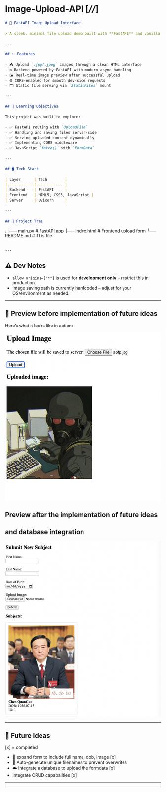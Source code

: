# Image-Upload-API [*//*]

```markdown 
# 🚀 FastAPI Image Upload Interface

> A sleek, minimal file upload demo built with **FastAPI** and vanilla **HTML/CSS/JS** to learn full-stack file handling, static file serving, and dynamic image previews.

---

## ✨ Features

- 📤 Upload `.jpg/.jpeg` images through a clean HTML interface
- ⚙️ Backend powered by FastAPI with modern async handling
- 🖼️ Real-time image preview after successful upload
- 🌐 CORS-enabled for smooth dev-side requests
- 🗂️ Static file serving via `StaticFiles` mount

---

## 🧠 Learning Objectives

This project was built to explore:

- ✅ FastAPI routing with `UploadFile`
- ✅ Handling and saving files server-side
- ✅ Serving uploaded content dynamically
- ✅ Implementing CORS middleware
- ✅ JavaScript `fetch()` with `FormData`

---

## 🖥️ Tech Stack

| Layer      | Tech        |
|------------|-------------|
| Backend    | FastAPI     |
| Frontend   | HTML5, CSS3, JavaScript |
| Server     | Uvicorn     |

---

## 📂 Project Tree

```
.
├── main.py          # FastAPI app
├── index.html       # Frontend upload form
└── README.md        # This file
```

---
```
## ⚠️ Dev Notes

- `allow_origins=["*"]` is used for **development only** – restrict this in production.
- Image saving path is currently hardcoded – adjust for your OS/environment as needed.

---

## 📸 Preview before implementation of future ideas

Here’s what it looks like in action:

![App Screenshot](screenshots/upload_preview.png)

## Preview after the implementation of future ideas 
## and database integration
![App Screenshot](screenshots/afterupdated.png)



---

## 🧬 Future Ideas
[x] = completed

- 🧾 expand form to include full name, dob, image [x]
- 🧠 Auto-generate unique filenames to prevent overwrites
- ☁️ Integrate a database to upload the formdata [x]
- Integrate CRUD capabalities [x]

---


---

```


